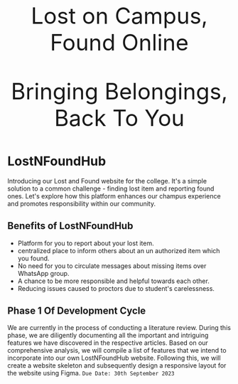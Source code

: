 <p align="center" style="font-size: 50px"> Lost on Campus, Found Online </p>
<p align="center" style="font-size: 50px"> Bringing Belongings, Back To You </p>

# LostNFoundHub
Introducing our Lost and Found website for the college. It's a simple solution to a common challenge - finding lost item and reporting found ones. Let's explore how this platform enhances our champus experience and promotes responsibility within our community.

## Benefits of LostNFoundHub
+ Platform for you to report about your lost item.
+ centralized place to inform others about an un authorized item which you found. 
+ No need for you to circulate messages about missing items over WhatsApp group.
+ A chance to be more responsible and helpful towards each other.
+ Reducing issues caused to proctors due to student's carelessness.

## Phase 1 Of Development Cycle
We are currently in the process of conducting a literature review. During this phase, we are diligently documenting all the important and intriguing features we have discovered in the respective articles. 
Based on our comprehensive analysis, we will compile a list of features that we intend to incorporate into our own LostNFoundHub website. Following this, we will create a website skeleton and subsequently design a responsive layout for the website using Figma.
`Due Date: 30th September 2023`
